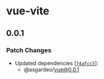 # vue-vite

## 0.0.1

### Patch Changes

- Updated dependencies [[`74afcc5`](https://github.com/asgardeo/web-ui-sdks/commit/74afcc5bbf3dcfd8a2ec0c0026b709eafbe609a1)]:
  - @asgardeo/vue@0.0.1
